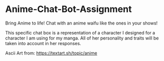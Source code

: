 # Anime-Chat-Bot-Assignment
 Bring Anime to life! Chat with an anime waifu like the ones in your shows!

 This specific chat box is a representation of a character I designed for a character I am using for my manga. All of her personality and traits will be taken into account in her responses.

Ascii Art from: https://textart.sh/topic/anime
